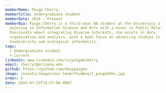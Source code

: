 ```yaml
---
memberName: Paige Cherry
memberTitle: Undergraduate student
memberDate: 2024 - Present
memberBio: Paige Cherry is a third-year BA student at the University of Arizona
  majoring in Information Science and Arts with a minor in Public Relations.
  Passionate about integrating diverse interests, she excels in data
  organization and analysis, with a keen focus on advancing studies in
  biodiversity and ecological informatics.
tags:
  - Undergraduate student
  - Current
linkedin: www.linkedin.com/in/paigemcherry
email: cherry1@arizona.edu
github: https://github.com/okaypaigem
image: /assets/images/our-team/thumbnail_paige04hs.jpg
order: 5
date: 2024-07-23T15:57:00.000Z
---
```

